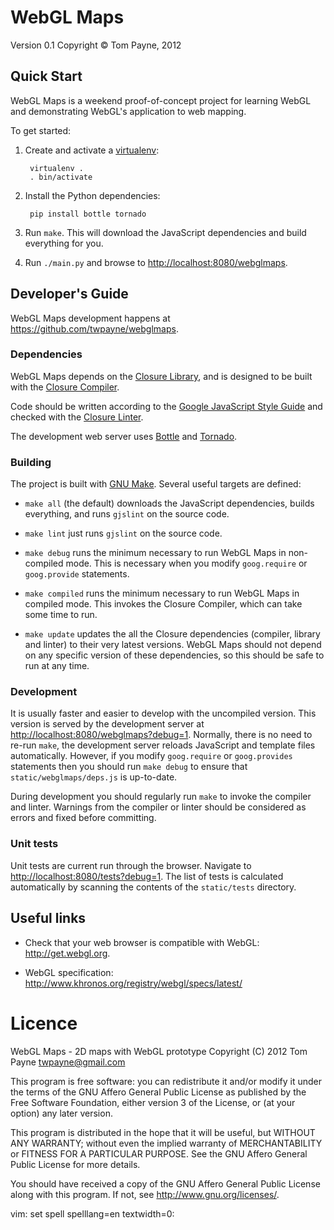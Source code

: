 WebGL Maps
==========

Version 0.1
Copyright &copy; Tom Payne, 2012


Quick Start
-----------

WebGL Maps is a weekend proof-of-concept project for learning WebGL and demonstrating WebGL's application to web mapping.

To get started:

1. Create and activate a [virtualenv](http://pypi.python.org/pypi/virtualenv):

        virtualenv .
        . bin/activate

2. Install the Python dependencies:

        pip install bottle tornado

3. Run `make`.  This will download the JavaScript dependencies and build everything for you.

4. Run `./main.py` and browse to <http://localhost:8080/webglmaps>.


Developer's Guide
-----------------

WebGL Maps development happens at <https://github.com/twpayne/webglmaps>.


### Dependencies

WebGL Maps depends on the [Closure Library](http://code.google.com/closure/library/), and is designed to be built with the [Closure Compiler](http://code.google.com/closure/compiler).

Code should be written according to the [Google JavaScript Style Guide](http://google-styleguide.googlecode.com/svn/trunk/javascriptguide.xml) and checked with the [Closure Linter](http://code.google.com/closure/utilities/).

The development web server uses [Bottle](http://bottlepy.org) and [Tornado](http://www.tornadoweb.org/).

### Building

The project is built with [GNU Make](http://www.gnu.org/software/make/).  Several useful targets are defined:

* `make all` (the default) downloads the JavaScript dependencies, builds everything, and runs `gjslint` on the source code.

* `make lint` just runs `gjslint` on the source code.

* `make debug` runs the minimum necessary to run WebGL Maps in non-compiled mode.  This is necessary when you modify `goog.require` or `goog.provide` statements.

* `make compiled` runs the minimum necessary to run WebGL Maps in compiled mode.  This invokes the Closure Compiler, which can take some time to run.

* `make update` updates the all the Closure dependencies (compiler, library and linter) to their very latest versions.  WebGL Maps should not depend on any specific version of these dependencies, so this should be safe to run at any time.

### Development

It is usually faster and easier to develop with the uncompiled version.  This version is served by the development server at <http://localhost:8080/webglmaps?debug=1>.  Normally, there is no need to re-run `make`, the development server reloads JavaScript and template files automatically.  However, if you modify `goog.require` or `goog.provides` statements then you should run `make debug` to ensure that `static/webglmaps/deps.js` is up-to-date.

During development you should regularly run `make` to invoke the compiler and linter.  Warnings from the compiler or linter should be considered as errors and fixed before committing.

### Unit tests

Unit tests are current run through the browser.  Navigate to <http://localhost:8080/tests?debug=1>.  The list of tests is calculated automatically by scanning the contents of the `static/tests` directory.


Useful links
------------

* Check that your web browser is compatible with WebGL: <http://get.webgl.org>.

* WebGL specification: <http://www.khronos.org/registry/webgl/specs/latest/>


Licence
=======

WebGL Maps - 2D maps with WebGL prototype
Copyright (C) 2012 Tom Payne <twpayne@gmail.com>

This program is free software: you can redistribute it and/or modify it under
the terms of the GNU Affero General Public License as published by the Free
Software Foundation, either version 3 of the License, or (at your option) any
later version.

This program is distributed in the hope that it will be useful, but WITHOUT ANY
WARRANTY; without even the implied warranty of MERCHANTABILITY or FITNESS FOR A
PARTICULAR PURPOSE.  See the GNU Affero General Public License for more
details.

You should have received a copy of the GNU Affero General Public License along
with this program.  If not, see <http://www.gnu.org/licenses/>.


vim: set spell spelllang=en textwidth=0:
